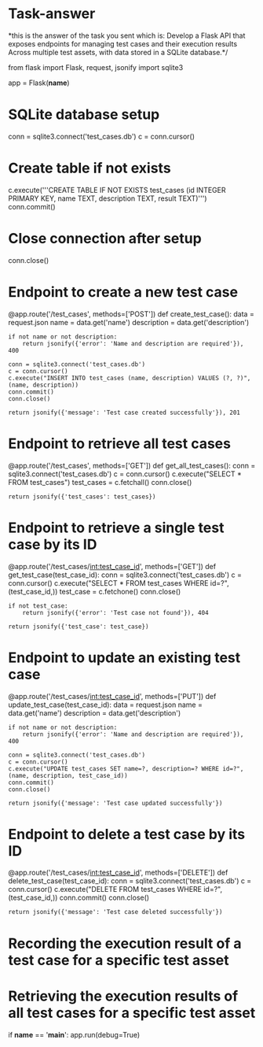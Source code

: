 # Task-answer
\*this is the answer of the task you sent which is:
Develop a Flask API that exposes endpoints for managing test cases and their execution results
Across multiple test assets, with data stored in a SQLite database.*/

from flask import Flask, request, jsonify
import sqlite3

app = Flask(__name__)

# SQLite database setup
conn = sqlite3.connect('test_cases.db')
c = conn.cursor()

# Create table if not exists
c.execute('''CREATE TABLE IF NOT EXISTS test_cases
             (id INTEGER PRIMARY KEY, name TEXT, description TEXT, result TEXT)''')
conn.commit()

# Close connection after setup
conn.close()

# Endpoint to create a new test case
@app.route('/test_cases', methods=['POST'])
def create_test_case():
    data = request.json
    name = data.get('name')
    description = data.get('description')
    
    if not name or not description:
        return jsonify({'error': 'Name and description are required'}), 400
    
    conn = sqlite3.connect('test_cases.db')
    c = conn.cursor()
    c.execute("INSERT INTO test_cases (name, description) VALUES (?, ?)", (name, description))
    conn.commit()
    conn.close()
    
    return jsonify({'message': 'Test case created successfully'}), 201

# Endpoint to retrieve all test cases
@app.route('/test_cases', methods=['GET'])
def get_all_test_cases():
    conn = sqlite3.connect('test_cases.db')
    c = conn.cursor()
    c.execute("SELECT * FROM test_cases")
    test_cases = c.fetchall()
    conn.close()
    
    return jsonify({'test_cases': test_cases})

# Endpoint to retrieve a single test case by its ID
@app.route('/test_cases/<int:test_case_id>', methods=['GET'])
def get_test_case(test_case_id):
    conn = sqlite3.connect('test_cases.db')
    c = conn.cursor()
    c.execute("SELECT * FROM test_cases WHERE id=?", (test_case_id,))
    test_case = c.fetchone()
    conn.close()
    
    if not test_case:
        return jsonify({'error': 'Test case not found'}), 404
    
    return jsonify({'test_case': test_case})

# Endpoint to update an existing test case
@app.route('/test_cases/<int:test_case_id>', methods=['PUT'])
def update_test_case(test_case_id):
    data = request.json
    name = data.get('name')
    description = data.get('description')
    
    if not name or not description:
        return jsonify({'error': 'Name and description are required'}), 400
    
    conn = sqlite3.connect('test_cases.db')
    c = conn.cursor()
    c.execute("UPDATE test_cases SET name=?, description=? WHERE id=?", (name, description, test_case_id))
    conn.commit()
    conn.close()
    
    return jsonify({'message': 'Test case updated successfully'})

# Endpoint to delete a test case by its ID
@app.route('/test_cases/<int:test_case_id>', methods=['DELETE'])
def delete_test_case(test_case_id):
    conn = sqlite3.connect('test_cases.db')
    c = conn.cursor()
    c.execute("DELETE FROM test_cases WHERE id=?", (test_case_id,))
    conn.commit()
    conn.close()
    
    return jsonify({'message': 'Test case deleted successfully'})

# Recording the execution result of a test case for a specific test asset
# Retrieving the execution results of all test cases for a specific test asset

if __name__ == '__main__':
    app.run(debug=True)
